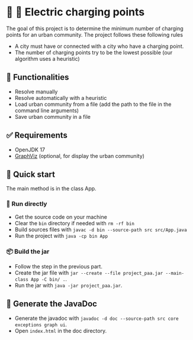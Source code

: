 # 🚗 🔌 Electric charging points 

The goal of this project is to determine the minimum number of charging points
for an urban community. The project follows these following rules
- A city must have or connected with a city who have a charging point.
- The number of charging points try to be the lowest possible (our algorithm
uses a heuristic)

## 📝 Functionalities

- Resolve manually
- Resolve automatically with a heuristic
- Load urban community from a file (add the path to the file in the command
line arguments)
- Save urban community in a file

## ✅ Requirements

- OpenJDK 17
- [GraphViz](https://graphviz.org) (optional, for display the urban community)

## 🏁 Quick start

The main method is in the class App.

### 📨 Run directly

- Get the source code on your machine
- Clear the `bin` directory if needed with `rm -rf bin`
- Build sources files with `javac -d bin --source-path src src/App.java`
- Run the project with `java -cp bin App`

### 📦 Build the jar

- Follow the step in the previous part.
- Create the jar file with `jar --create --file project_paa.jar --main-class App -C bin/ .`.
- Run the jar with `java -jar project_paa.jar`.

## 📖 Generate the JavaDoc

- Generate the javadoc with `javadoc -d doc --source-path src core exceptions graph ui`.
- Open `index.html` in the doc directory.
